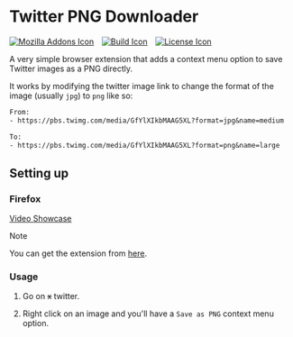 # Twitter PNG Downloader

[![Mozilla Addons Icon]][Mozilla Addons]&emsp;[![Build Icon]][Build Status]&emsp;[![License Icon]][LICENSE]

[Mozilla Addons Icon]: https://img.shields.io/badge/Mozilla%20Addons-Save%20Twitter%20Image%20as%20PNG-orange.svg
[Mozilla Addons]: https://addons.mozilla.org/en-US/firefox/addon/save-twitter-image-as-png
[Build Icon]: https://img.shields.io/github/actions/workflow/status/1git2clone/twitter-img-downloader/ci.yml?branch=main
[Build Status]: https://github.com/1git2clone/twitter-img-downloader/actions?query=branch%3Amain
[License Icon]: https://img.shields.io/badge/license-MIT-blue.svg
[LICENSE]: LICENSE

A very simple browser extension that adds a context menu option to save Twitter
images as a PNG directly.

It works by modifying the twitter image link to change the format of the image
(usually `jpg`) to `png` like so:

```txt
From:
- https://pbs.twimg.com/media/GfYlXIkbMAAG5XL?format=jpg&name=medium

To:
- https://pbs.twimg.com/media/GfYlXIkbMAAG5XL?format=png&name=large
```

## Setting up

### Firefox

[Video Showcase](https://github.com/user-attachments/assets/27b392fe-6b08-4fb2-bf82-72a14dadcd89 "Video Showcase")

> [!NOTE]
> You can get the extension from [here](https://addons.mozilla.org/en-US/firefox/addon/save-twitter-image-as-png).

### Usage

1. Go on ~~x~~ twitter.

2. Right click on an image and you'll have a `Save as PNG` context menu option.
